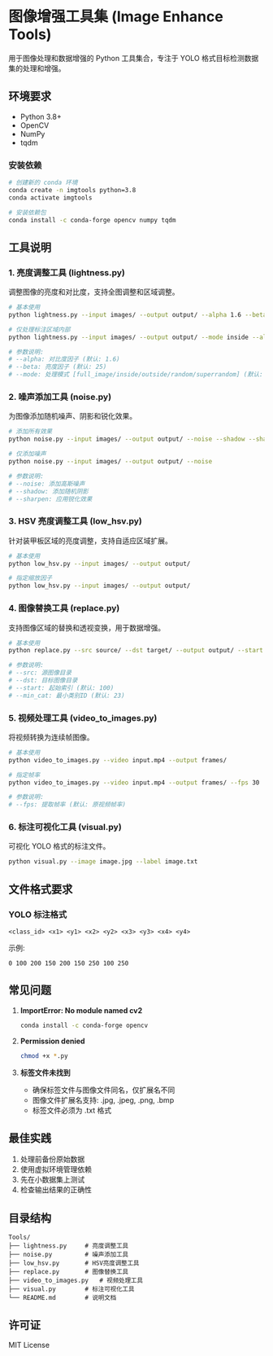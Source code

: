# 图像增强工具集 (Image Enhance Tools)

用于图像处理和数据增强的 Python 工具集合，专注于 YOLO 格式目标检测数据集的处理和增强。

## 环境要求

- Python 3.8+
- OpenCV
- NumPy
- tqdm

### 安装依赖

```bash
# 创建新的 conda 环境
conda create -n imgtools python=3.8
conda activate imgtools

# 安装依赖包
conda install -c conda-forge opencv numpy tqdm
```

## 工具说明

### 1. 亮度调整工具 (lightness.py)

调整图像的亮度和对比度，支持全图调整和区域调整。

```bash
# 基本使用
python lightness.py --input images/ --output output/ --alpha 1.6 --beta 25

# 仅处理标注区域内部
python lightness.py --input images/ --output output/ --mode inside --alpha 1.8 --beta 20

# 参数说明:
# --alpha: 对比度因子 (默认: 1.6)
# --beta: 亮度因子 (默认: 25)
# --mode: 处理模式 [full_image/inside/outside/random/superrandom] (默认: full_image)
```

### 2. 噪声添加工具 (noise.py)

为图像添加随机噪声、阴影和锐化效果。

```bash
# 添加所有效果
python noise.py --input images/ --output output/ --noise --shadow --sharpen

# 仅添加噪声
python noise.py --input images/ --output output/ --noise

# 参数说明:
# --noise: 添加高斯噪声
# --shadow: 添加随机阴影
# --sharpen: 应用锐化效果
```

### 3. HSV 亮度调整工具 (low_hsv.py)

针对装甲板区域的亮度调整，支持自适应区域扩展。

```bash
# 基本使用
python low_hsv.py --input images/ --output output/

# 指定缩放因子
python low_hsv.py --input images/ --output output/ 

```

### 4. 图像替换工具 (replace.py)

支持图像区域的替换和透视变换，用于数据增强。

```bash
# 基本使用
python replace.py --src source/ --dst target/ --output output/ --start 100 --min_cat 23

# 参数说明:
# --src: 源图像目录
# --dst: 目标图像目录
# --start: 起始索引 (默认: 100)
# --min_cat: 最小类别ID (默认: 23)
```

### 5. 视频处理工具 (video_to_images.py)

将视频转换为连续帧图像。

```bash
# 基本使用
python video_to_images.py --video input.mp4 --output frames/

# 指定帧率
python video_to_images.py --video input.mp4 --output frames/ --fps 30

# 参数说明:
# --fps: 提取帧率 (默认: 原视频帧率)
```

### 6. 标注可视化工具 (visual.py)

可视化 YOLO 格式的标注文件。

```bash
python visual.py --image image.jpg --label image.txt
```

## 文件格式要求

### YOLO 标注格式
```
<class_id> <x1> <y1> <x2> <y2> <x3> <y3> <x4> <y4>
```

示例:
```
0 100 200 150 200 150 250 100 250
```

## 常见问题

1. **ImportError: No module named cv2**
   ```bash
   conda install -c conda-forge opencv
   ```

2. **Permission denied**
   ```bash
   chmod +x *.py
   ```

3. **标签文件未找到**
   - 确保标签文件与图像文件同名，仅扩展名不同
   - 图像文件扩展名支持: .jpg, .jpeg, .png, .bmp
   - 标签文件必须为 .txt 格式

## 最佳实践

1. 处理前备份原始数据
2. 使用虚拟环境管理依赖
3. 先在小数据集上测试
4. 检查输出结果的正确性

## 目录结构

```
Tools/
├── lightness.py     # 亮度调整工具
├── noise.py         # 噪声添加工具
├── low_hsv.py       # HSV亮度调整工具
├── replace.py       # 图像替换工具
├── video_to_images.py   # 视频处理工具
├── visual.py        # 标注可视化工具
└── README.md        # 说明文档
```

## 许可证

MIT License
